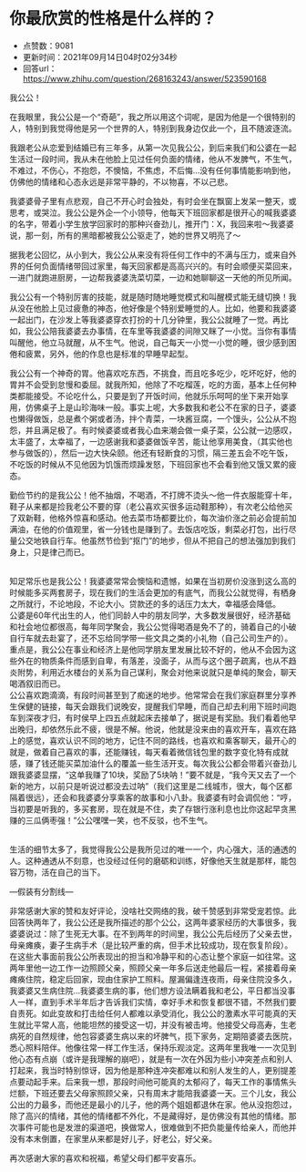# 你最欣赏的性格是什么样的？
- 点赞数：9081
- 更新时间：2021年09月14日04时02分34秒
- 回答url：https://www.zhihu.com/question/268163243/answer/523590168
<body>
 <p data-pid="yxNdu5N3">我公公！</p>
 <p data-pid="AInWR6Xj">在我眼里，我公公是一个“奇葩”，我之所以用这个词呢，是因为他是一个很特别的人，特别到我觉得他是另一个世界的人，特别到我身边仅此一个，且不随波逐流。</p>
 <p data-pid="lK6DlIXB">我跟老公从恋爱到结婚已有三年多，从第一次见我公公，到后来我们和公婆在一起生活过一段时间，我从未在他脸上见过任何负面的情绪，他从不发脾气，不生气，不难过，不伤心，不抱怨，不懊恼，不焦虑，不后悔…没有任何事情能影响到他，仿佛他的情绪和心态永远是非常平静的，不以物喜，不以己悲。</p>
 <p data-pid="7JHqc8r-">我婆婆骨子里有点悲观，自己不开心时会独处，有时会坐在飘窗上发呆一整天，或思考，或哭泣。我公公是外企一个小领导，他每天下班回家都是很开心的喊我婆婆的名字，带着小学生放学回家时的那种兴奋劲儿，推开门：X，我回来啦～我婆婆说，那一刻，所有的黑暗都被我公公驱走了，她的世界又明亮了～</p>
 <p data-pid="cCQ-ZLhH">据我老公回忆，从小到大，我公公从来没有将任何工作中的不满与压力，或来自外界的任何负面情绪带回过家里，每天回家都是高高兴兴的。有时会顺便买菜回来，一进门就跑进厨房，一边帮我婆婆洗菜切菜，一边和她聊聊这一天他的所见所闻。</p>
 <p data-pid="WCp_mfne">我公公有一个特别厉害的技能，就是随时随地睡觉模式和叫醒模式能无缝切换！我从没在他脸上见过疲惫的神态，他好像是个特别爱睡觉的人。比如，他要和我婆婆一起出门，在沙发上等我婆婆穿衣打扮的十几分钟里，我公公就睡了一觉。再比如，我公公陪我婆婆去办事情，在车里等我婆婆的间隙又眯了一小觉。当你有事情叫醒他，他立马就醒，从不生气。他说，自己每天一小觉一小觉的睡，很少感到困倦和疲累，另外，他的作息也是标准的早睡早起型。</p>
 <p data-pid="DigUOtP_">我公公有一个神奇的胃。他喜欢吃东西，不挑食，而且吃多吃少，吃坏吃好，他的胃并不会受到怠慢和委屈。就我所知，他除了不吃榴莲，吃的方面，基本上任何种类都能接受。不论吃什么，只要是到了开饭时间，他就乐乐呵呵的坐下来开始享用，仿佛桌子上是山珍海味一般。事实上呢，大多数我和老公不在家的日子，婆婆也懒得做饭，总是煮个粥或者汤，拌个青菜，一块酱豆腐，一个馒头，公公从不抱怨，并且满足极了。有时候婆婆或者我心血来潮会做一桌子菜，公公就一边感叹，太丰盛了，太幸福了，一边感谢我和婆婆做饭辛苦，能让他享用美食，（其实他也参与做饭的），然后一边大快朵颐。他还有轻断食的习惯，隔三差五会不吃午饭，不吃饭的时候从不见他因为饥饿而烦躁发怒，下班回家也不会看到他又饿又累的疲态。</p>
 <p data-pid="IY5grHR2">勤俭节约的是我公公！他不抽烟，不喝酒，不打牌不烫头～他一件衣服能穿十年，鞋子从来都是捡我老公不要的穿（老公喜欢买很多运动鞋那种），有次老公给他买了双新鞋，他格外惊喜和感动。他去菜市场都要比价，每次油价涨之前必会提前加满油，在他的价值观里，省一分钱也是赚到了。去饭店吃饭，剩菜必打包，出行尽量公交地铁自行车。他虽然节俭到“抠门”的地步，但从不把自己的想法强加到我们身上，只是律己而已。</p>
 <p data-pid="4JTPWZTd"><br>
  知足常乐也是我公公！我婆婆常常会懊恼和遗憾，如果在当初房价没涨到这么高的时候能多买两套房子，现在我们的生活会更加的有底气，而我公公就觉得，有栖身之所就行，不论地段，不论大小。贷款还的多的话压力太大，幸福感会降低。<br>
  公婆是60年代出生的人，他们同龄人中的朋友同学，大多数发展很好，经济基础和社会地位都很高，每年同学聚会，我公公觉得喝酒是免不了的，骑着自己的小破自行车就去赴宴了，还不忘给同学带一些文具之类的小礼物（自己公司生产的）。重点是，我公公在事业和经济上是他同学朋友里发展比较不好的，他从不会因为这些外在的物质条件而感到自卑，有落差，没面子，从而与这个圈子疏离，也从不趋炎附势，利用近水楼台的关系为自己谋利，聚会对他来说就只是单纯的聚会，聊天喝酒叙旧而已。<br>
  公公喜欢跑滴滴，有段时间甚至到了痴迷的地步。他常常会在我们家庭群里分享养生保健的链接，每天会跟我们说晚安，提醒我们早睡，而自己却去利用下班时间跑车到深夜才归，有时侯早上四五点就起床去接单了，据说是有奖励。我们看着他早出晚归，却依然乐此不疲，很是不解。他说，他就是没来由的喜欢开车，喜欢在路上的感觉，喜欢认识不同的地方，记住不同的路线，也喜欢和乘客聊天，最开心的就是，做着自己喜欢的事，还能赚钱，每天看着微信钱包里的数字变化特有成就感，赚了钱还能买菜加油什么的覆盖一些生活开支。每次我公公都会带着兴奋劲儿跟我婆婆显摆，“这单我赚了10块，奖励了5块呐！”要不就是，“我今天又去了一个新的地方，以前只是听说过都没去过呐”（我们这里是二线城市，很大，每个区都隔着很远），还会和我婆婆分享乘客的故事和小八卦。我婆婆有时会调侃他：“哼，当初要是听我的，多买套房，现在就是不住，卖了存银行涨利息也比你这起早贪黑赚的三瓜俩枣强！”公公嘿嘿一笑，也不反驳，也不生气。</p>
 <p data-pid="Iuthnr4q"><br>
  生活的细节太多了，我觉得我公公是我所见过的唯一一个，内心强大，活的通透的人。这种通透从不刻意，也没经过任何的磨砺和训练，好像他天生就是那样，能包容万物，活在自己的当下。</p>
 <p data-pid="SUqWZ4cF">—假装有分割线—</p>
 <p data-pid="04zB5Y6M">非常感谢大家的赞和友好评论，没啥社交网络的我，破千赞感到非常受宠若惊。此回答快两年了，我公公还是我所描述的那个公公，这两年婆家经历的大事很多，我婆婆说过：除了生死无大事。在不到两年的时间里，我公公先后经历了父亲去世，母亲瘫痪，妻子生病手术（是比较严重的病，但手术比较成功，现在恢复阶段）。在这些大事面前我公公所表现出的担当和冷静平和的心态让整个家庭一如往常。这两年里他一边工作一边照顾父亲，照顾父亲一年多后送走他最后一程，紧接着母亲瘫痪住院，稳定后回家，现由住家护工照料。屋漏偏逢连夜雨，母亲住院没多久，我婆婆又生病住院…我婆婆生病的事，他们想方设法瞒着我和老公，平日都当没事人一样，直到手术半年后才告诉我们实情，幸好手术和恢复都很不错，不然我们要自责死。如此变故和打击给任何人都难以承受消化，我公公的激素水平可能真的天生就比平常人高，他能坦然的接受这一切，并没有被击垮。他接受父母高寿，生老病死的自然规律，他包容婆婆生病以来的坏脾气，揽下家务，定期陪婆婆去医院，悉心照料陪伴。他像往常一样工作生活，保持乐观淡定。这两年里我唯一一次见到他心态有点崩（或许是我理解的崩吧），就是有一次在外因为些小冲突差点和别人打起来，我当时特别惊讶，因为他是那种连冲突都难以和别人发生的人，更别提差点要动起手来。后来我一想，那段时间他可能真的太郁闷了，每天工作的事情焦头烂额，下班还要去父母家照顾父亲，只有周末才能陪我婆婆一天。三个儿女，我公公出的力最多，而他还是最小的儿子，他的两个姐姐都退休在家。他从没抱怨过，除了高兴的情绪，其他的情绪都不外化，不是藏得好，是仿佛没有其他的情绪。那次事件可能也是发泄的渠道吧，换做常人，很难做到不把负能量传给亲人，而他并没有本末倒置，在家里从来都是好儿子，好老公，好父亲。</p>
 <p data-pid="r-_SLuL1">再次感谢大家的喜欢和祝福，希望父母们都平安喜乐。</p>
</body>
